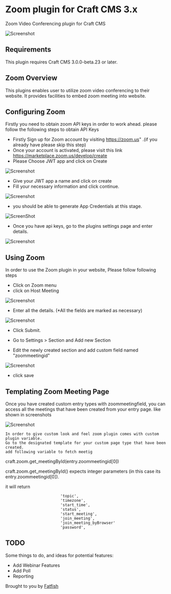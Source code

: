 # Zoom plugin for Craft CMS 3.x

Zoom Video Conferencing plugin for Craft CMS

![Screenshot](resources/img/zoom.png)


## Requirements

This plugin requires Craft CMS 3.0.0-beta.23 or later.


## Zoom Overview

This plugins enables user to utilize zoom video conferencing to their website. 
It provides facilities to embed zoom meeting into website.


## Configuring Zoom
Firstly you need to obtain zoom API keys in order to work ahead. please follow the following steps to obtain API Keys

* Firstly Sign up for Zoom account by visiting https://zoom.us" .(if you already have please skip this step)
* Once your account is activated, please visit this link https://marketplace.zoom.us/develop/create 
* Please Choose JWT app and click on Create

![Screenshot](resources/img/JWT.png)

* Give your JWT app a name and click on create
* Fill your necessary information and click continue.

![Screenshot](resources/img/AppDetails.png)


* you should be able to generate App Credentials at this stage.

![ScreenShot](resources/img/AppCredentials.png)

* Once you have api keys, go to the plugins settings page and enter details.

![Screenshot](resources/img/Settings.png)


## Using Zoom

In order to use the Zoom plugin in your website, Please follow following steps 
* Click on Zoom menu 
* click on Host Meeting

![Screenshot](resources/img/Steps.png)

* Enter all the details. (*All the fields are marked as necessary)

![Screenshot](resources/img/create_meeting.png)

* Click Submit.

 * Go to Settings > Section and Add new Section
 * Edit the newly created section and add custom field named "zoommeetingid"
 
 ![Screenshot](resources/img/Custompage.png)
 
* click save



## Templating Zoom Meeting Page

Once you have created custom entry types with zoommeetingfield, you can access 
all the meetings that have been created from your entry page.
like shown in screenshots

![Screenshot](resources/img/CreatedMeetings.png)
    
    In order to give custom look and feel zoom plugin comes with custom plugin variable.
    Go to the designated template for your custom page type that have been created.
    add following variable to fetch meetig

craft.zoom.get_meetingById(entry.zoommeetingid[0])

craft.zoom.get_meetingById() expects integer parameters (in this case its entry.zoommeetingid[0]).

it will return

                            'topic',
                            'timezone',
                            'start_time',
                            'status',
                            'start_meeting',
                            'join_meeting',
                            'join_meeting_byBrowser'
                            'password',
                            
                            
        
## TODO

Some things to do, and ideas for potential features:

* Add Webinar Features
* Add Poll
* Reporting

Brought to you by [Fatfish](https://www.fatfish.com.au)
